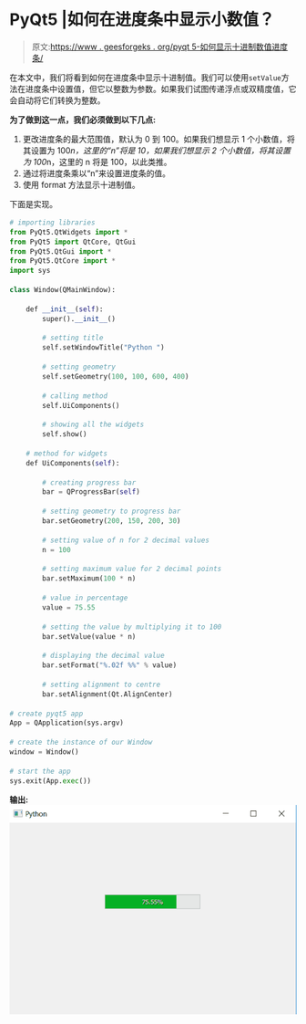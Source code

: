 # PyQt5 |如何在进度条中显示小数值？

> 原文:[https://www . geesforgeks . org/pyqt 5-如何显示十进制数值进度条/](https://www.geeksforgeeks.org/pyqt5-how-to-display-decimal-values-in-progress-bar/)

在本文中，我们将看到如何在进度条中显示十进制值。我们可以使用`setValue`方法在进度条中设置值，但它以整数为参数。如果我们试图传递浮点或双精度值，它会自动将它们转换为整数。

**为了做到这一点，我们必须做到以下几点:**

1.  更改进度条的最大范围值，默认为 0 到 100。如果我们想显示 1 个小数值，将其设置为 100*n，这里的“n”将是 10，如果我们想显示 2 个小数值，将其设置为 100*n，这里的 n 将是 100，以此类推。
2.  通过将进度条乘以“n”来设置进度条的值。
3.  使用 format 方法显示十进制值。

下面是实现。

```py
# importing libraries
from PyQt5.QtWidgets import * 
from PyQt5 import QtCore, QtGui
from PyQt5.QtGui import * 
from PyQt5.QtCore import * 
import sys

class Window(QMainWindow):

    def __init__(self):
        super().__init__()

        # setting title
        self.setWindowTitle("Python ")

        # setting geometry
        self.setGeometry(100, 100, 600, 400)

        # calling method
        self.UiComponents()

        # showing all the widgets
        self.show()

    # method for widgets
    def UiComponents(self):

        # creating progress bar
        bar = QProgressBar(self)

        # setting geometry to progress bar
        bar.setGeometry(200, 150, 200, 30)

        # setting value of n for 2 decimal values
        n = 100

        # setting maximum value for 2 decimal points
        bar.setMaximum(100 * n)

        # value in percentage
        value = 75.55

        # setting the value by multiplying it to 100
        bar.setValue(value * n)

        # displaying the decimal value
        bar.setFormat("%.02f %%" % value)

        # setting alignment to centre
        bar.setAlignment(Qt.AlignCenter)    

# create pyqt5 app
App = QApplication(sys.argv)

# create the instance of our Window
window = Window()

# start the app
sys.exit(App.exec())
```

**输出:**
![](img/3975ba11c42086a1a9e71f4c8b75560c.png)